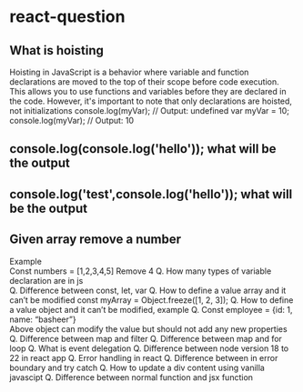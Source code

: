 # react-question

## What is hoisting 
Hoisting in JavaScript is a behavior where variable and function declarations are moved to the top of their scope before code execution. This allows you to use functions and variables before they are declared in the code. However, it's important to note that only declarations are hoisted, not initializations
console.log(myVar); // Output: undefined
var myVar = 10;
console.log(myVar); // Output: 10 

## console.log(console.log('hello')); what will be the output 
## console.log('test',console.log('hello')); what will be the output 
## Given array remove a number 
Example  
Const numbers  = [1,2,3,4,5] 
Remove 4 
Q. How many types of variable declaration are in js  
Q. Difference between const, let, var 
Q. How to define a value array and it can’t be modified 
const myArray = Object.freeze([1, 2, 3]); 
Q. How to define a value object and it can’t be modified, example 
Q. Const employee = {id: 1, name: “basheer”}  
Above object can modify the value but should not add any new properties 
Q. Difference between map and filter 
Q. Difference between map and for loop 
Q. What is event delegation 
Q. Difference between node version 18 to 22 in react app 
Q. Error handling in react 
	Q. Difference between in error boundary and try catch 
	Q. How to update a div content using vanilla javascipt 
	Q. Difference between normal function and jsx function 
